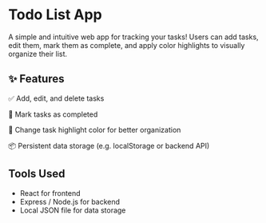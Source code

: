 # Todo List App
A simple and intuitive web app for tracking your tasks! Users can add tasks, edit them, mark them as complete, and apply color highlights to visually organize their list.

## ✨ Features
✅ Add, edit, and delete tasks

🎯 Mark tasks as completed

🎨 Change task highlight color for better organization

📦 Persistent data storage (e.g. localStorage or backend API)

## Tools Used
- React for frontend
- Express / Node.js for backend
- Local JSON file for data storage

